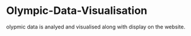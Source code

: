 # Olympic-Data-Visualisation
olypmic data is analyed and visualised along with display on the website.
